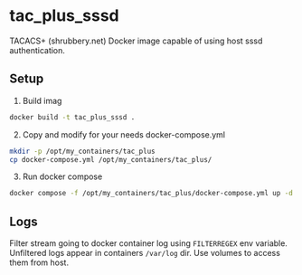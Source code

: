 # tac_plus_sssd
TACACS+ (shrubbery.net) Docker image capable of using host sssd authentication.

## Setup

1. Build imag
```bash
docker build -t tac_plus_sssd .
```

2. Copy and modify for your needs docker-compose.yml

```bash
mkdir -p /opt/my_containers/tac_plus
cp docker-compose.yml /opt/my_containers/tac_plus/
```

3. Run docker compose
```bash
docker compose -f /opt/my_containers/tac_plus/docker-compose.yml up -d
```

## Logs
Filter stream going to docker container log using `FILTERREGEX` env variable.
Unfiltered logs appear in containers `/var/log` dir. Use volumes to access them from host.
